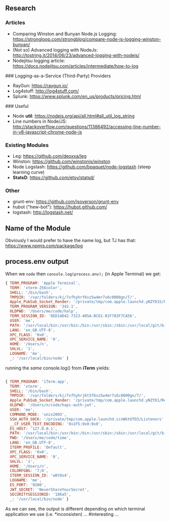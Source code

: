 ## Research

### Articles

+ Comparing Winston and Bunyan Node.js Logging:
https://strongloop.com/strongblog/compare-node-js-logging-winston-bunyan/
+ (Not so) Advanced logging with NodeJs:
http://tostring.it/2014/06/23/advanced-logging-with-nodejs/
+ Nodejitsu logging article: https://docs.nodejitsu.com/articles/intermediate/how-to-log


### Logging-as-a-Service (Third-Party) Providers

+ RayGun: https://raygun.io/
+ Log4stuff: http://log4stuff.com/
+ Splunk: https://www.splunk.com/en_us/products/pricing.html

### Useful

+ Node **util**: https://nodejs.org/api/all.html#all_util_log_string
+ Line numbers in Node/JS: 
http://stackoverflow.com/questions/11386492/accessing-line-number-in-v8-javascript-chrome-node-js


### Existing Modules

+ Leg: https://github.com/deoxxa/leg
+ Winston: https://github.com/winstonjs/winston
+ Node Logstash: https://github.com/bpaquet/node-logstash
(steep learning curve)
+ **StatsD**: https://github.com/etsy/statsd/

### Other

+ grunt-env: https://github.com/jsoverson/grunt-env
+ hubot ("hew-bot"): https://hubot.github.com/
+ logstash: http://logstash.net/

## Name of the Module

Obviously I would prefer to have the name log,
but TJ has that: https://www.npmjs.com/package/log


## process.env output

When we `node` then `console.log(process.env);` (in Apple Terminal) we get:

```js
{ TERM_PROGRAM: 'Apple Terminal',
  TERM: 'xterm-256color',
  SHELL: '/bin/bash',
  TMPDIR: '/var/folders/kj/7xfhyhrf6sz5w4mr7s6c0000gn/T/',
  Apple_PubSub_Socket_Render: '/private/tmp/com.apple.launchd.yNZYD1S/Render',
  TERM_PROGRAM_VERSION: '342.1',
  OLDPWD: '/Users/me/code/halp',
  TERM_SESSION_ID: '8ED14D42-7323-405A-BC61-01F783F7CA56',
  USER: 'me',
  PATH: '/usr/local/bin:/usr/bin:/bin:/usr/sbin:/sbin:/usr/local/git/bin',
  LANG: 'en_GB.UTF-8',
  XPC_FLAGS: '0x0',
  XPC_SERVICE_NAME: '0',
  HOME: '/Users/n',
  SHLVL: '1',
  LOGNAME: 'me',
  _: '/usr/local/bin/node' }
```
running the *same* console.log() from **iTerm** yields:
```js

{ TERM_PROGRAM: 'iTerm.app',
  TERM: 'xterm',
  SHELL: '/bin/bash',
  TMPDIR: '/var/folders/kj/7xfhyhrj6t5f6sz5w4mr7s6c0000gn/T/',
  Apple_PubSub_Socket_Render: '/private/tmp/com.apple.launchd.yNZYD1/Render',
  OLDPWD: '/Users/n/code/hapi-auth-jwt',
  USER: 'me',
  COMMAND_MODE: 'unix2003',
  SSH_AUTH_SOCK: '/private/tmp/com.apple.launchd.ccnWktOTO3/Listeners',
  __CF_USER_TEXT_ENCODING: '0x1F5:0x0:0x0',
  ES_HOST: '127.0.0.1',
  PATH: '/usr/local/bin:/usr/bin:/bin:/usr/sbin:/sbin:/usr/local/git/bin',
  PWD: '/Users/me/code/time',
  LANG: 'en_GB.UTF-8',
  ITERM_PROFILE: 'Default',
  XPC_FLAGS: '0x0',
  XPC_SERVICE_NAME: '0',
  SHLVL: '1',
  HOME: '/Users/n',
  COLORFGBG: '7;0',
  ITERM_SESSION_ID: 'w0t0x4',
  LOGNAME: 'me',
  ES_PORT: '9200',
  JWT_SECRET: 'NeverShareYourSecret',
  SECURITYSESSIONID: '186a5',
  _: '/usr/local/bin/node' }
```

As we can see, the output is different depending on which terminal
application we use (i.e. *inconsisten) ... #interesting ...
